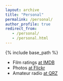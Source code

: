 ```yaml
---
layout: archive
title: "Personal"
permalink: /personal/
author_profile: true
redirect_from:
   - /personal/
   - /personal.html
---
```


{% include base_path %}
 
 
- Film ratings [at IMDB](https://www.imdb.com/user/ur4768245/ratings/?sort=top_rated%2Cdesc) 
- Photos [at Flickr](https://www.flickr.com/photos/indrusiak/)
- Amateur radio [at QRZ](https://www.qrz.com/db/G5LSI)
